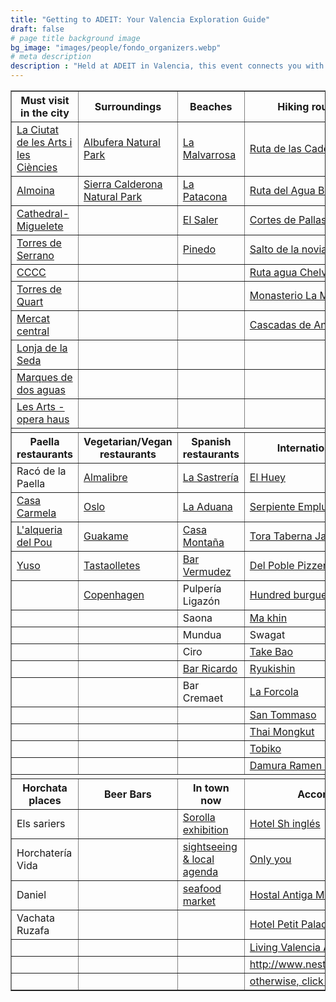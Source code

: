 ```yaml
---
title: "Getting to ADEIT: Your Valencia Exploration Guide"
draft: false
# page title background image
bg_image: "images/people/fondo_organizers.webp"
# meta description
description : "Held at ADEIT in Valencia, this event connects you with the city’s iconic landmarks, natural surroundings, beaches, and weekend hiking routes. Discover authentic paella and a variety of dining options, including vegetarian, Spanish, and international cuisines, and find recommended accommodations to ensure a rich and convenient experience throughout your stay."
---
```





<table border="1" cellspacing="0" cellpadding="5">
  <tbody>
    <tr>
      <th>Must visit in the city</th>
      <th>Surroundings</th>
      <th>Beaches</th>
      <th>Hiking routes (weekend)</th>
    </tr>
    <tr>
      <td><a href="https://www.cac.es/es/home.html" target="_blank">La Ciutat de les Arts i les Ciències</a></td>
      <td><a href="https://www.visitvalencia.com/que-ver-valencia/albufera-valencia" target="_blank">Albufera Natural Park</a></td>
      <td><a href="https://goo.gl/maps/ZN1ZAQiVcsW4v5qJ9" target="_blank">La Malvarrosa</a></td>
      <td><a href="https://es.wikiloc.com/rutas-senderismo/subida-al-garbi-por-las-cadenas-5916124" target="_blank">Ruta de las Cadenas</a></td>
    </tr>
    <tr>
      <td><a href="https://www.cac.es/es/home.html" target="_blank">Almoina</a></td>
      <td><a href="https://goo.gl/maps/8T3Jgt1Xa3vZ32rt7" target="_blank">Sierra Calderona Natural Park</a></td>
      <td><a href="https://goo.gl/maps/UqzRyCJgiuEhBfQS9" target="_blank">La Patacona</a></td>
      <td><a href="https://es.wikiloc.com/rutas-senderismo/bunol-ruta-del-agua-cueva-del-turche-charco-manan-cueva-de-las-palomas-5900099" target="_blank">Ruta del Agua Buñol</a></td>
    </tr>
    <tr>
      <td><a href="https://www.valencia.es/-/infociudad-el-micalet-catedral-" target="_blank">Cathedral-Miguelete</a></td>
      <td></td>
      <td><a href="https://goo.gl/maps/8mY84K69K4ydHgwC8" target="_blank">El Saler</a></td>
      <td><a href="https://es.wikiloc.com/rutas-senderismo/cortes-del-pallas-cueva-el-tejedor-manantial-san-vicente-arroyo-cortes-el-corbinet-con-varias-zonas-19471753" target="_blank">Cortes de Pallas</a></td>
    </tr>
    <tr>
      <td><a href="https://www.valencia.es/-/infociudad-torres-de-serranos" target="_blank">Torres de Serrano</a></td>
      <td></td>
      <td><a href="https://goo.gl/maps/YubQzEESMMBh45Hd7" target="_blank">Pinedo</a></td>
      <td><a href="https://es.wikiloc.com/rutas-senderismo/navajas-salto-de-la-novia-19984772" target="_blank">Salto de la novia</a></td>
    </tr>
    <tr>
      <td><a href="https://www.consorcimuseus.gva.es/centro-del-carmen/" target="_blank">CCCC</a></td>
      <td></td>
      <td></td>
      <td><a href="https://es.wikiloc.com/rutas-senderismo/ruta-del-agua-de-chelva-la-playeta-tuneles-y-presa-de-olinches-fabrica-de-la-luz-54593042" target="_blank">Ruta agua Chelva</a></td>
    </tr>
    <tr>
      <td><a href="https://www.valencia.es/-/infociudad-torres-de-quart" target="_blank">Torres de Quart</a></td>
      <td></td>
      <td></td>
      <td><a href="https://es.wikiloc.com/rutas-senderismo/alzira-circular-por-la-murta-senda-botanica-pas-del-pobre-creu-del-cardenal-cavall-bernat-monasteri-5728933" target="_blank">Monasterio La Murta</a></td>
    </tr>
    <tr>
      <td><a href="https://goo.gl/maps/Ef5ugGwZdkQDEvRS8" target="_blank">Mercat central</a></td>
      <td></td>
      <td></td>
      <td><a href="https://es.wikiloc.com/rutas-senderismo/ruta-de-las-3-cascadas-de-anna-sendero-oficial-senalizado-febrero-2022-96508834" target="_blank">Cascadas de Anna</a></td>
    </tr>
    <tr>
      <td><a href="https://www.restaurantesyuso.com/" target="_blank">Lonja de la Seda</a></td>
      <td></td>
      <td></td>
      <td></td>
    </tr>
    <tr>
      <td><a href="https://goo.gl/maps/rtSj2yQjV24FBxtf9" target="_blank">Marques de dos aguas</a></td>
      <td></td>
      <td></td>
      <td></td>
    </tr>
    <tr>
      <td><a href="https://www.lesarts.com/en/programacion/" target="_blank">Les Arts - opera haus</a></td>
      <td></td>
      <td></td>
      <td></td>
    </tr>
    <tr><td colspan="4" style="background:#fff;"></td></tr>
    <tr>
      <th>Paella restaurants</th>
      <th>Vegetarian/Vegan restaurants</th>
      <th>Spanish restaurants</th>
      <th>International restaurants</th>
    </tr>
    <tr>
      <td>Racó de la Paella</td>
      <td><a href="https://goo.gl/maps/yaU5bcRpbsD3NWNUA" target="_blank">Almalibre</a></td>
      <td><a href="https://goo.gl/maps/zbmYsg77PoXQqBV39" target="_blank">La Sastrería</a></td>
      <td><a href="https://goo.gl/maps/JFrVMzeqdCvKprd86" target="_blank">El Huey</a></td>
    </tr>
    <tr>
      <td><a href="https://www.casa-carmela.com/es/" target="_blank">Casa Carmela</a></td>
      <td><a href="https://g.page/restauranteoslo?share" target="_blank">Oslo</a></td>
      <td><a href="https://g.page/restauranteaduanavalencia?share" target="_blank">La Aduana</a></td>
      <td><a href="https://g.page/serpientemplumada-mezcaleria?share" target="_blank">Serpiente Emplumada</a></td>
    </tr>
    <tr>
      <td><a href="https://alqueriadelpou.com/" target="_blank">L'alqueria del Pou</a></td>
      <td><a href="https://g.page/guakame?share" target="_blank">Guakame</a></td>
      <td><a href="https://goo.gl/maps/8aH79ZqLvRLz9Myc7" target="_blank">Casa Montaña</a></td>
      <td><a href="https://goo.gl/maps/92FGSaKqXQSAizeEA" target="_blank">Tora Taberna Japonesa</a></td>
    </tr>
    <tr>
      <td><a href="https://www.restaurantesyuso.com/" target="_blank">Yuso</a></td>
      <td><a href="https://goo.gl/maps/335gA4dYByqPyD3C7" target="_blank">Tastaolletes</a></td>
      <td><a href="https://g.page/bar_vermudez?share" target="_blank">Bar Vermudez</a></td>
      <td><a href="https://delpoblepizzeria.com/" target="_blank">Del Poble Pizzeria</a></td>
    </tr>
    <tr>
      <td></td>
      <td><a href="https://g.page/restaurantecopenhagen?share" target="_blank">Copenhagen</a></td>
      <td>Pulpería Ligazón</td>
      <td><a href="https://g.page/hundred-burgers?share" target="_blank">Hundred burguers</a></td>
    </tr>
    <tr>
      <td></td>
      <td></td>
      <td>Saona</td>
      <td><a href="https://g.page/makhincafe?share" target="_blank">Ma khin</a></td>
    </tr>
    <tr>
      <td></td>
      <td></td>
      <td>Mundua</td>
      <td>Swagat</td>
    </tr>
    <tr>
      <td></td>
      <td></td>
      <td>Ciro</td>
      <td><a href="https://goo.gl/maps/zG4FZfP7WoTXrtvm8" target="_blank">Take Bao</a></td>
    </tr>
    <tr>
      <td></td>
      <td></td>
      <td><a href="https://g.page/BarRicardo?share" target="_blank">Bar Ricardo</a></td>
      <td><a href="https://ryukishin.es/" target="_blank">Ryukishin</a></td>
    </tr>
    <tr>
      <td></td>
      <td></td>
      <td>Bar Cremaet</td>
      <td><a href="https://g.page/restaurantelaforcola?share" target="_blank">La Forcola</a></td>
    </tr>
    <tr>
      <td></td>
      <td></td>
      <td></td>
      <td><a href="https://goo.gl/maps/C1nht8RAqkd4QSZt6" target="_blank">San Tommaso</a></td>
    </tr>
    <tr>
      <td></td>
      <td></td>
      <td></td>
      <td><a href="https://thaimongkut.es/" target="_blank">Thai Mongkut</a></td>
    </tr>
    <tr>
      <td></td>
      <td></td>
      <td></td>
      <td><a href="https://goo.gl/maps/4wHmDtRiA5udaZSHA" target="_blank">Tobiko</a></td>
    </tr>
    <tr>
      <td></td>
      <td></td>
      <td></td>
      <td><a href="https://g.page/damura-ramen-bar?share" target="_blank">Damura Ramen Bar</a></td>
    </tr>
    <tr><td colspan="4" style="background:#fff;"></td></tr>
    <tr>
      <th>Horchata places</th>
      <th>Beer Bars</th>
      <th>In town now</th>
      <th>Accommodation</th>
    </tr>
    <tr>    
      <td>Els sariers</td>
      <td></td>
      <td><a href="https://www.fundacionbancaja.es/exposicion/sorolla-a-traves-de-la-luz/" target="_blank">Sorolla exhibition</a></td>
      <td><a href="https://www.inglesboutique.com/en/?partner=6283&utm_source=google&utm_medium=gmb&utm_campaign=web_link" target="_blank">Hotel Sh inglés</a></td>
    </tr>
    <tr>
      <td>Horchatería Vida</td>
      <td></td>
      <td><a href="https://www.visitvalencia.com/en" target="_blank">sightseeing &amp; local agenda</a></td>
      <td><a href="https://www.onlyyouhotels.com/hoteles/only-you-hotel-valencia/?utm_source=mybusiness&utm_medium=organic&utm_campaign=valencia" target="_blank">Only you</a></td>
    </tr>
    <tr>
      <td>Daniel</td>
      <td></td>
      <td><a href="https://valenciasecreta.com/marisgalicia-marisco-valencia/" target="_blank">seafood market</a></td>
      <td><a href="https://www.hostalam.com/" target="_blank">Hostal Antiga Morellana</a></td>
    </tr>
    <tr>
      <td>Vachata Ruzafa</td>
      <td></td>
      <td></td>
      <td><a href="https://petit-palace-bristol-valencia.at-hotels.com/en/" target="_blank">Hotel Petit Palace Bristol</a></td>
    </tr>
    <tr>
      <td></td>
      <td></td>
      <td></td>
      <td><a href="https://www.livingvalencia.com/" target="_blank">Living Valencia Apartments</a></td>
    </tr>
    <tr>
      <td></td>
      <td></td>
      <td></td>
      <td><a href="http://www.nesthostelsvalencia.com/" target="_blank">http://www.nesthostelsvalencia.com/</a></td>
    </tr>
    <tr>
      <td></td>
      <td></td>
      <td></td>
      <td><a href="https://www.google.com/maps/search/valencia+hotels/@39.4732176,-0.3794964,16z" target="_blank">otherwise, click carefully here</a></td>
    </tr>
  </tbody>
</table>
